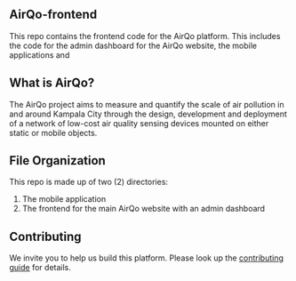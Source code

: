 ## AirQo-frontend
This repo contains the frontend code for the AirQo platform. This includes the code for the admin dashboard for the AirQo website, the mobile applications and 


## What is AirQo?
The AirQo project aims to measure and quantify the scale of air pollution in and around Kampala City through the design, development and deployment of a network of low-cost air quality sensing devices mounted on either static or mobile objects.

## File Organization
This repo is made up of two (2) directories:
1. The mobile application
2. The frontend for the main AirQo website with an admin dashboard

## Contributing
We invite you to help us build this platform. Please look up the [contributing guide](https://github.com/airqo-platform/AirQo-frontend/wiki) for details.

